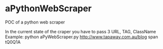 # aPythonWebScraper
POC of a python web scraper

In the current state of the craper you have to pass 3 URL, TAG, ClassName
Example:
python aPyWebScraper.py http://www.tapaway.com.au/blog span tQ0Q1A
